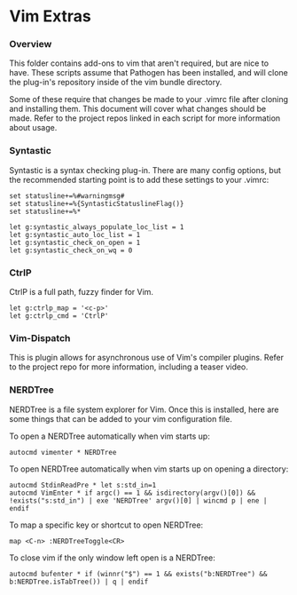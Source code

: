 # Vim Extras

### Overview

This folder contains add-ons to vim that aren't required, but
are nice to have. These scripts assume that Pathogen has been
installed, and will clone the plug-in's repository inside of
the vim bundle directory.

Some of these require that changes be made to your
.vimrc file after cloning and installing them. This document
will cover what changes should be made. Refer to the project
repos linked in each script for more information about usage.

### Syntastic

Syntastic is a syntax checking plug-in. There are many config
options, but the recommended starting point is to add these
settings to your .vimrc:

```
set statusline+=%#warningmsg#
set statusline+=%{SyntasticStatuslineFlag()}
set statusline+=%*

let g:syntastic_always_populate_loc_list = 1
let g:syntastic_auto_loc_list = 1
let g:syntastic_check_on_open = 1
let g:syntastic_check_on_wq = 0
```

### CtrlP

CtrlP is a full path, fuzzy finder for Vim.

```
let g:ctrlp_map = '<c-p>'
let g:ctrlp_cmd = 'CtrlP'
```

### Vim-Dispatch

This is plugin allows for asynchronous use of Vim's
compiler plugins. Refer to the project repo for more
information, including a teaser video.


### NERDTree

NERDTree is a file system explorer for Vim. Once this is
installed, here are some things that can be added to your
vim configuration file.

To open a NERDTree automatically when vim starts up:

```
autocmd vimenter * NERDTree
```

To open NERDTree automatically when vim starts up on
opening a directory:

```
autocmd StdinReadPre * let s:std_in=1
autocmd VimEnter * if argc() == 1 && isdirectory(argv()[0]) && !exists("s:std_in") | exe 'NERDTree' argv()[0] | wincmd p | ene | endif
```

To map a specific key or shortcut to open NERDTree:

```
map <C-n> :NERDTreeToggle<CR>
```

To close vim if the only window left open is a NERDTree:

```
autocmd bufenter * if (winnr("$") == 1 && exists("b:NERDTree") && b:NERDTree.isTabTree()) | q | endif
```
